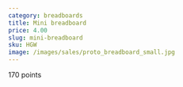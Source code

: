 ```yaml
---
category: breadboards
title: Mini breadboard
price: 4.00
slug: mini-breadboard
sku: HGW
image: /images/sales/proto_breadboard_small.jpg
---
```

170 points
